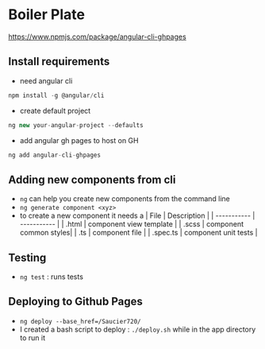 # Boiler Plate
https://www.npmjs.com/package/angular-cli-ghpages

## Install requirements
- need angular cli 
```typescript
npm install -g @angular/cli
```
- create default project
```typescript
ng new your-angular-project --defaults
```
- add angular gh pages to host on GH
```typescript
ng add angular-cli-ghpages
```

## Adding new components from cli
- `ng` can help you create new components from the command line
- `ng generate component <xyz>`
- to create a new component it needs a 
| File | Description |
| ----------- | ----------- |
| .html | component view template |
| .scss | component common styles|
| .ts | component file |
| .spec.ts | component unit tests |

## Testing
- `ng test`
: runs tests

## Deploying to Github Pages
- `ng deploy --base_href=/Saucier720/`
- I created a bash script to deploy
: `./deploy.sh` while in the app directory to run it
